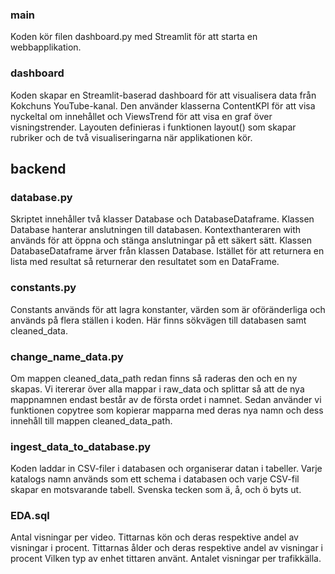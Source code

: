 ### __main__
Koden kör filen dashboard.py med Streamlit för att starta en webbapplikation.

### dashboard
Koden skapar en Streamlit-baserad dashboard för att visualisera data från Kokchuns YouTube-kanal. Den använder klasserna ContentKPI för att visa nyckeltal om innehållet och ViewsTrend för att visa en graf över visningstrender. Layouten definieras i funktionen layout() som skapar rubriker och de två visualiseringarna när applikationen kör.

## backend

### database.py
Skriptet innehåller två klasser Database och DatabaseDataframe.
Klassen Database hanterar anslutningen till databasen. Kontexthanteraren with används för att öppna och stänga anslutningar på ett säkert sätt. 
Klassen DatabaseDataframe ärver från klassen Database. Istället för att returnera en lista med resultat så returnerar den resultatet som en DataFrame.

### constants.py
Constants används för att lagra konstanter, värden som är oföränderliga och används på flera ställen i koden. Här finns sökvägen till databasen samt cleaned_data. 

### change_name_data.py
Om mappen cleaned_data_path redan finns så raderas den och en ny skapas. Vi itererar över alla mappar i raw_data och splittar så att de nya mappnamnen endast består av de första ordet i namnet. Sedan använder vi funktionen copytree som kopierar mapparna med deras nya namn och dess innehåll till mappen cleaned_data_path.

### ingest_data_to_database.py
Koden laddar in CSV-filer i databasen och organiserar datan i tabeller. Varje katalogs namn används som ett schema i databasen och varje CSV-fil skapar en motsvarande tabell. Svenska tecken som ä, å, och ö byts ut. 

### EDA.sql
Antal visningar per video.
Tittarnas kön och deras respektive andel av visningar i procent.
Tittarnas ålder och deras respektive andel av visningar i procent
Vilken typ av enhet tittaren använt.
Antalet visningar per trafikkälla.






